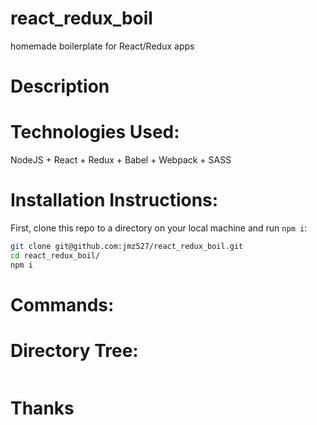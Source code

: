 # react_redux_boil

homemade boilerplate for React/Redux apps

# Description



# Technologies Used:

NodeJS + React + Redux + Babel + Webpack + SASS


# Installation Instructions:

First, clone this repo to a directory on your local machine and run `npm i`:

```sh
git clone git@github.com:jmz527/react_redux_boil.git
cd react_redux_boil/
npm i
```

# Commands:

# Directory Tree:

```sh

```

# Thanks
